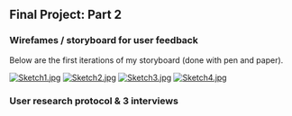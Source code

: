 ## Final Project: Part 2

### Wirefames / storyboard for user feedback
Below are the first iterations of my storyboard (done with pen and paper). 


[![Sketch1.jpg](https://i.ibb.co/9ZrFBVh/IMG-9711.jpg)](https://ibb.co/BnCXvrG/IMG-9711)
[![Sketch2.jpg](https://i.ibb.co/r0nFN74/IMG-9712.jpg)](https://ibb.co/DW3zTV5/IMG-9712)
[![Sketch3.jpg](https://i.ibb.co/JncmWgc/IMG-9713.jpg)](https://i.ibb.co/JncmWgc/IMG-9713)
[![Sketch4.jpg](https://i.ibb.co/XbSZws0/IMG-9714.jpg)](https://i.ibb.co/XbSZws0/IMG-9714)


### User research protocol & 3 interviews
